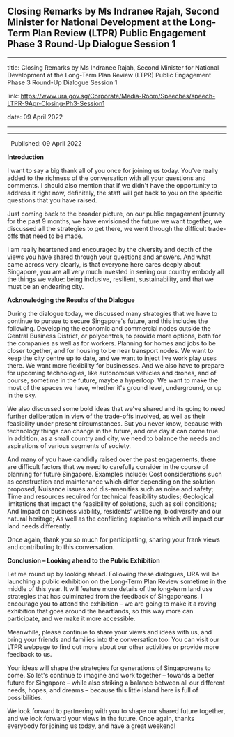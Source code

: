 ## Closing Remarks by Ms Indranee Rajah, Second Minister for National Development at the Long-Term Plan Review (LTPR) Public Engagement Phase 3 Round-Up Dialogue Session 1
---
title: Closing Remarks by Ms Indranee Rajah, Second Minister for National Development at the Long-Term Plan Review (LTPR) Public Engagement Phase 3 Round-Up Dialogue Session 1

link: https://www.ura.gov.sg/Corporate/Media-Room/Speeches/speech-LTPR-9Apr-Closing-Ph3-Session1

date: 09 April 2022

---

------------------------------------------------------------------------------------------------------------------------------------------------------------------------

  Published: 09 April 2022

**Introduction**   
  
I want to say a big thank all of you once for joining us today. You've really added to the richness of the conversation with all your questions and comments. I should also mention that if we didn't have the opportunity to address it right now, definitely, the staff will get back to you on the specific questions that you have raised.   
  
Just coming back to the broader picture, on our public engagement journey for the past 9 months, we have envisioned the future we want together, we discussed all the strategies to get there, we went through the difficult trade-offs that need to be made.   
  
I am really heartened and encouraged by the diversity and depth of the views you have shared through your questions and answers. And what came across very clearly, is that everyone here cares deeply about Singapore, you are all very much invested in seeing our country embody all the things we value: being inclusive, resilient, sustainability, and that we must be an endearing city.   
  
**Acknowledging the Results of the Dialogue**   
  
During the dialogue today, we discussed many strategies that we have to continue to pursue to secure Singapore's future, and this includes the following. Developing the economic and commercial nodes outside the Central Business District, or polycentres, to provide more options, both for the companies as well as for workers. Planning for homes and jobs to be closer together, and for housing to be near transport nodes. We want to keep the city centre up to date, and we want to inject live work play uses there. We want more flexibility for businesses. And we also have to prepare for upcoming technologies, like autonomous vehicles and drones, and of course, sometime in the future, maybe a hyperloop. We want to make the most of the spaces we have, whether it's ground level, underground, or up in the sky.   
  
We also discussed some bold ideas that we've shared and its going to need further deliberation in view of the trade-offs involved, as well as their feasibility under present circumstances. But you never know, because with technology things can change in the future, and one day it can come true. In addition, as a small country and city, we need to balance the needs and aspirations of various segments of society.   
  
And many of you have candidly raised over the past engagements, there are difficult factors that we need to carefully consider in the course of planning for future Singapore. Examples include: Cost considerations such as construction and maintenance which differ depending on the solution proposed; Nuisance issues and dis-amenities such as noise and safety; Time and resources required for technical feasibility studies; Geological limitations that impact the feasibility of solutions, such as soil conditions; And Impact on business viability, residents' wellbeing, biodiversity and our natural heritage; As well as the conflicting aspirations which will impact our land needs differently.   
  
Once again, thank you so much for participating, sharing your frank views and contributing to this conversation.   
  
**Conclusion – Looking ahead to the Public Exhibition**   
  
Let me round up by looking ahead. Following these dialogues, URA will be launching a public exhibition on the Long-Term Plan Review sometime in the middle of this year. It will feature more details of the long-term land use strategies that has culminated from the feedback of Singaporeans. I encourage you to attend the exhibition – we are going to make it a roving exhibition that goes around the heartlands, so this way more can participate, and we make it more accessible.   
  
Meanwhile, please continue to share your views and ideas with us, and bring your friends and families into the conversation too. You can visit our LTPR webpage to find out more about our other activities or provide more feedback to us.   
  
Your ideas will shape the strategies for generations of Singaporeans to come. So let's continue to imagine and work together – towards a better future for Singapore – while also striking a balance between all our different needs, hopes, and dreams – because this little island here is full of possibilities.   
  
We look forward to partnering with you to shape our shared future together, and we look forward your views in the future. Once again, thanks everybody for joining us today, and have a great weekend!